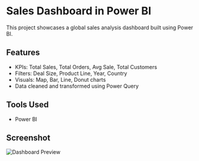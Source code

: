 # Sales Dashboard in Power BI

This project showcases a global sales analysis dashboard built using Power BI.

## Features
- KPIs: Total Sales, Total Orders, Avg Sale, Total Customers
- Filters: Deal Size, Product Line, Year, Country
- Visuals: Map, Bar, Line, Donut charts
- Data cleaned and transformed using Power Query

## Tools Used
- Power BI

## Screenshot
![Dashboard Preview](dashboard.png)
